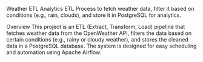 Weather ETL Analytics
ETL Process to fetch weather data, filter it based on conditions (e.g., rain, clouds), and store it in PostgreSQL for analytics.

Overview
This project is an ETL (Extract, Transform, Load) pipeline that fetches weather data from the OpenWeather API, filters the data based on certain conditions (e.g., rainy or cloudy weather), and stores the cleaned data in a PostgreSQL database. The system is designed for easy scheduling and automation using Apache Airflow.
